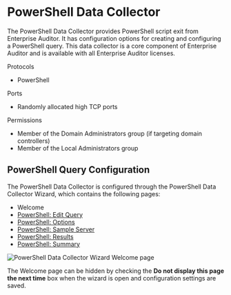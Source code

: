 # PowerShell Data Collector

The PowerShell Data Collector provides PowerShell script exit from Enterprise Auditor. It has
configuration options for creating and configuring a PowerShell query. This data collector is a core
component of Enterprise Auditor and is available with all Enterprise Auditor licenses.

Protocols

- PowerShell

Ports

- Randomly allocated high TCP ports

Permissions

- Member of the Domain Administrators group (if targeting domain controllers)
- Member of the Local Administrators group

## PowerShell Query Configuration

The PowerShell Data Collector is configured through the PowerShell Data Collector Wizard, which
contains the following pages:

- Welcome
- [PowerShell: Edit Query](/docs/accessanalyzer/11.6/accessanalyzer/admin/datacollector/powershell/editquery.md)
- [PowerShell: Options](/docs/accessanalyzer/11.6/accessanalyzer/admin/datacollector/powershell/options.md)
- [PowerShell: Sample Server](/docs/accessanalyzer/11.6/accessanalyzer/admin/datacollector/powershell/sampleserver.md)
- [PowerShell: Results](/docs/accessanalyzer/11.6/accessanalyzer/admin/datacollector/powershell/results.md)
- [PowerShell: Summary](/docs/accessanalyzer/11.6/accessanalyzer/admin/datacollector/powershell/summary.md)

![PowerShell Data Collector Wizard Welcome page](/img/versioned_docs/activitymonitor_7.1/activitymonitor/install/welcome.webp)

The Welcome page can be hidden by checking the **Do not display this page the next time** box when
the wizard is open and configuration settings are saved.
